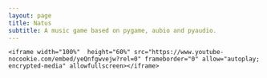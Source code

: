 ```yaml
---
layout: page
title: Natus
subtitle: A music game based on pygame, aubio and pyaudio.
---
```


<div class= "project-natus">

	<iframe width="100%"  height="60%" src="https://www.youtube-nocookie.com/embed/yeQnfgwvejw?rel=0" frameborder="0" allow="autoplay; encrypted-media" allowfullscreen></iframe>

</div>